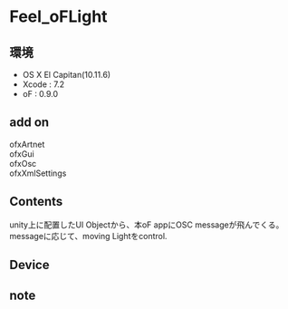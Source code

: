 # Feel_oFLight #

## 環境 ##
*	OS X El Capitan(10.11.6)
*	Xcode : 7.2
*	oF : 0.9.0

## add on ##
ofxArtnet  
ofxGui  
ofxOsc  
ofxXmlSettings  

## Contents ##
unity上に配置したUI Objectから、本oF appにOSC messageが飛んでくる。  
messageに応じて、moving Lightをcontrol.  


## Device ##


## note ##






